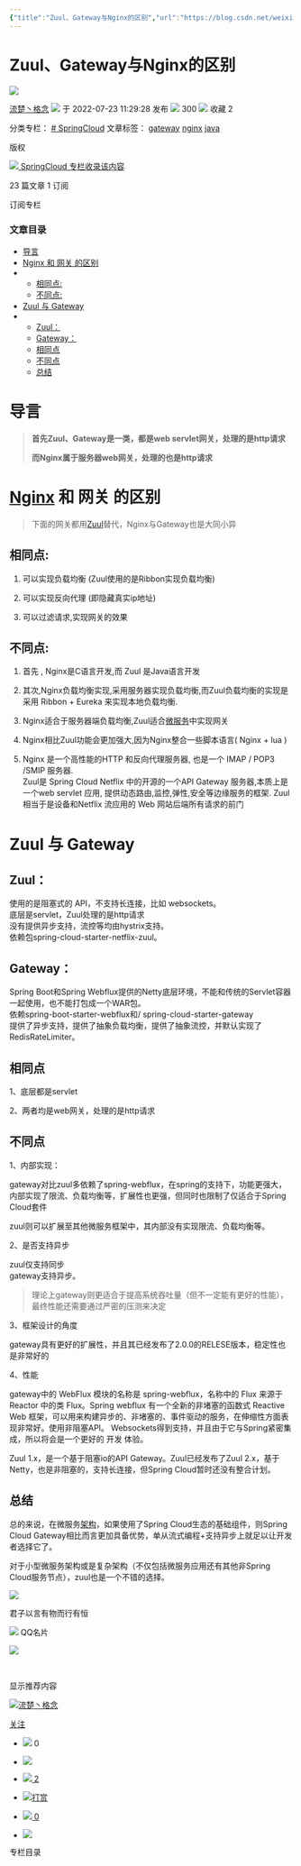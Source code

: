```yaml
---
{"title":"Zuul、Gateway与Nginx的区别","url":"https://blog.csdn.net/weixin_45525272/article/details/125945303","clipped_at":"2022-10-12 11:48:54","tags":["无"],"dg-publish":true,"permalink":"/阅读库藏/Zuul、Gateway与Nginx的区别_1665546534/","dgPassFrontmatter":true}
---
```


# Zuul、Gateway与Nginx的区别

![](/img/user/阅读库藏/assets/1665546534-426136e8363e68fc321f3d3551b0d579.png)

[流楚丶格念](https://yangyongli.blog.csdn.net/) ![](/img/user/阅读库藏/assets/1665546534-829b50e1a754811a0f05afff88b5db50.png) 于 2022-07-23 11:29:28 发布 ![](/img/user/阅读库藏/assets/1665546534-12234b4519a7e1441526c49ab7fc9a0d.png) 300 ![](/img/user/阅读库藏/assets/1665546534-169ac251df55845562af7f2f9151a130.png) 收藏 2

分类专栏： [\# SpringCloud](https://blog.csdn.net/weixin_45525272/category_11913621.html) 文章标签： [gateway](https://so.csdn.net/so/search/s.do?q=gateway&t=blog&o=vip&s=&l=&f=&viparticle=) [nginx](https://so.csdn.net/so/search/s.do?q=nginx&t=blog&o=vip&s=&l=&f=&viparticle=) [java](https://so.csdn.net/so/search/s.do?q=java&t=blog&o=vip&s=&l=&f=&viparticle=)

版权

 [![](/img/user/阅读库藏/assets/1665546534-9dc0d4a9f5a5c9c7c5f4dad57879b216.png) SpringCloud 专栏收录该内容](https://blog.csdn.net/weixin_45525272/category_11913621.html "SpringCloud")

23 篇文章 1 订阅

订阅专栏

### 文章目录

*   [导言](#_2)
*   [Nginx 和 网关 的区别](#Nginx____8)
*   *   [相同点:](#_12)
    *   [不同点:](#_20)
*   [Zuul 与 Gateway](#Zuul__Gateway_37)
*   *   [Zuul：](#Zuul_38)
    *   [Gateway：](#Gateway_44)
    *   [相同点](#_49)
    *   [不同点](#_54)
    *   [总结](#_78)

# 导言

> **首先Zuul、Gateway是一类，都是web servlet网关，处理的是http请求**
> 
> **而Nginx属于服务器web网关，处理的也是http请求**

# [Nginx](https://so.csdn.net/so/search?q=Nginx&spm=1001.2101.3001.7020) 和 网关 的区别

> 下面的网关都用[Zuul](https://so.csdn.net/so/search?q=Zuul&spm=1001.2101.3001.7020)替代，Nginx与Gateway也是大同小异

## 相同点:

1.  可以实现负载均衡 (Zuul使用的是Ribbon实现负载均衡)
    
2.  可以实现反向代理 (即隐藏真实ip地址)
    
3.  可以过滤请求,实现网关的效果
    

## 不同点:

1.  首先 , Nginx是C语言开发,而 Zuul 是Java语言开发
    
2.  其次,Nginx负载均衡实现,采用服务器实现负载均衡,而Zuul负载均衡的实现是采用 Ribbon + Eureka 来实现本地负载均衡.
    
3.  Nginx适合于服务器端负载均衡,Zuul适合[微服务](https://so.csdn.net/so/search?q=%E5%BE%AE%E6%9C%8D%E5%8A%A1&spm=1001.2101.3001.7020)中实现网关
    
4.  Nginx相比Zuul功能会更加强大,因为Nginx整合一些脚本语言( Nginx + lua )
    
5.  Nginx 是一个高性能的HTTP 和反向代理服务器, 也是一个 IMAP / POP3 /SMIP 服务器.  
    Zuul是 Spring Cloud Netflix 中的开源的一个API Gateway 服务器,本质上是一个web servlet 应用, 提供动态路由,监控,弹性,安全等边缘服务的框架. Zuul 相当于是设备和Netflix 流应用的 Web 网站后端所有请求的前门
    

# Zuul 与 Gateway

## Zuul：

使用的是阻塞式的 API，不支持长连接，比如 websockets。  
底层是servlet，Zuul处理的是http请求  
没有提供异步支持，流控等均由hystrix支持。  
依赖包spring-cloud-starter-netflix-zuul。

## Gateway：

Spring Boot和Spring Webflux提供的Netty底层环境，不能和传统的Servlet容器一起使用，也不能打包成一个WAR包。  
依赖spring-boot-starter-webflux和/ spring-cloud-starter-gateway  
提供了异步支持，提供了抽象负载均衡，提供了抽象流控，并默认实现了RedisRateLimiter。

## 相同点

1、底层都是servlet

2、两者均是web网关，处理的是http请求

## 不同点

1、内部实现：

gateway对比zuul多依赖了spring-webflux，在spring的支持下，功能更强大，内部实现了限流、负载均衡等，扩展性也更强，但同时也限制了仅适合于Spring Cloud套件

zuul则可以扩展至其他微服务框架中，其内部没有实现限流、负载均衡等。

2、是否支持异步

zuul仅支持同步  
gateway支持异步。

> 理论上gateway则更适合于提高系统吞吐量（但不一定能有更好的性能），最终性能还需要通过严密的压测来决定

3、框架设计的角度

gateway具有更好的扩展性，并且其已经发布了2.0.0的RELESE版本，稳定性也是非常好的

4、性能

gateway中的 WebFlux 模块的名称是 spring-webflux，名称中的 Flux 来源于 Reactor 中的类 Flux。Spring webflux 有一个全新的非堵塞的函数式 Reactive Web 框架，可以用来构建异步的、非堵塞的、事件驱动的服务，在伸缩性方面表现非常好。使用非阻塞API。 Websockets得到支持，并且由于它与Spring紧密集成，所以将会是一个更好的 开发 体验。

Zuul 1.x，是一个基于阻塞io的API Gateway。Zuul已经发布了Zuul 2.x，基于Netty，也是非阻塞的，支持长连接，但Spring Cloud暂时还没有整合计划。

## 总结

总的来说，在微服务[架构](https://so.csdn.net/so/search?q=%E6%9E%B6%E6%9E%84&spm=1001.2101.3001.7020)，如果使用了Spring Cloud生态的基础组件，则Spring Cloud Gateway相比而言更加具备优势，单从流式编程+支持异步上就足以让开发者选择它了。

对于小型微服务架构或是复杂架构（不仅包括微服务应用还有其他非Spring Cloud服务节点），zuul也是一个不错的选择。

![](/img/user/阅读库藏/assets/1665546534-2ece5aa028250a4d87a1d5b80a1b9677.png)

君子以言有物而行有恒

![](/img/user/阅读库藏/assets/1665546534-f909ae66c3ed503e3eb545adada2ed7d.png) QQ名片

![](/img/user/阅读库藏/assets/1665546534-9f010b7e0345df31af9285ce67a5a83a.png)

  

  

显示推荐内容

[![](/img/user/阅读库藏/assets/1665546534-4b7bc6d16d19e2cbde8eaf453a45d833.png)流楚丶格念](https://yangyongli.blog.csdn.net/)

[关注](javascript:)

*    ![](/img/user/阅读库藏/assets/1665546534-7758a3093834d492e2d75950c9101032.png) 0
*   ![](/img/user/阅读库藏/assets/1665546534-d82ff9be37cc360bfbff695ee0855b91.png)
*    [![](/img/user/阅读库藏/assets/1665546534-6f06c54c05c98d49b6a6d81042a39fa5.png) 2](javascript:)
*   [![打赏](/img/user/阅读库藏/assets/1665546534-52dc5d356ab6d0b35434e3b26f6cc860.png)](javascript:)
*    [![](/img/user/阅读库藏/assets/1665546534-89aae22a687cc2b4164d861b31a9ebc8.png) 0](#commentBox)

*   [![](/img/user/阅读库藏/assets/1665546534-ad402df0a23d656db1ebe7c061aae928.png)](javascript:)

专栏目录